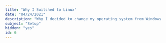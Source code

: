 ```yaml
---
title: "Why I Switched to Linux"
date: "04/24/2021"
description: "Why I decided to change my operating system from Windows 10 to Arch Linux (btw)."
subject: "Setup"
hidden: "yes"
id: 6
---
```

